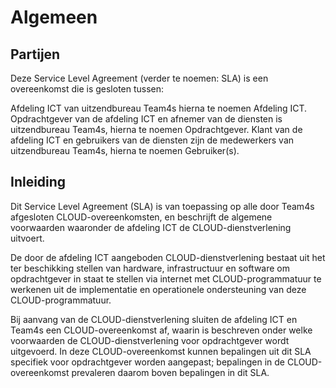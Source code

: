 # Algemeen

## Partijen

Deze Service Level Agreement (verder te noemen: SLA) is een overeenkomst die is gesloten tussen:

Afdeling ICT van uitzendbureau Team4s hierna te noemen Afdeling ICT.
Opdrachtgever van de afdeling ICT en afnemer van de diensten is uitzendbureau Team4s, hierna te noemen Opdrachtgever.
Klant van de afdeling ICT en gebruikers van de diensten zijn de medewerkers van uitzendbureau Team4s, hierna te noemen Gebruiker(s).

## Inleiding

Dit Service Level Agreement (SLA) is van toepassing op alle door Team4s afgesloten CLOUD-overeenkomsten, en beschrijft de algemene voorwaarden waaronder de afdeling ICT de CLOUD-dienstverlening uitvoert.

De door de afdeling ICT aangeboden CLOUD-dienstverlening bestaat uit het ter beschikking stellen van hardware, infrastructuur en software om opdrachtgever in staat te stellen via internet met CLOUD-programmatuur te werkenen uit de implementatie en operationele ondersteuning van deze CLOUD-programmatuur.

Bij aanvang van de CLOUD-dienstverlening sluiten de afdeling ICT en Team4s een CLOUD-overeenkomst af, waarin is beschreven onder welke voorwaarden de CLOUD-dienstverlening voor opdrachtgever wordt uitgevoerd. In deze CLOUD-overeenkomst kunnen bepalingen uit dit SLA specifiek voor opdrachtgever worden aangepast; bepalingen in de CLOUD-overeenkomst prevaleren daarom boven bepalingen in dit SLA.